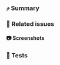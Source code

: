 <!--
### :vertical_traffic_light: Your checklist for this pull request
Please review the [guidelines for contributing](../CONTRIBUTING.md) to this repository.

- Make sure that you give your pull request a meaningful title (*e.g.* `Enable foobar integration` rather than `515 foobar`)
- If this pull request is not ready to merge yet, please add `WIP:` to the beginning of the name as well as marking it as a **draft** pull request
- Make sure that your branch is up-to-date with the **develop branch** (you probably started your branch from develop but it may have changed since then)
- There is **no need** to use GitHub labels for pull requests. The issue(s) which this pull request is closing should have the appropriate labels.
- Make sure that you have checked the formatting of any Powershell that you've added. You can do this with `./tests/AutoFormat_Powershell.ps1 -TargetPath <path to file or directory>`.

:tada: Thank you!
-->

### :arrow_heading_up: Summary
<!--
Please explain what your pull request does here.
-->

### :closed_umbrella: Related issues
<!--
If your pull request will close any open issues (hopefully it will!) then add `Closes #<issue number>` here.
-->

#### :camera: Screenshots
<!--
Optionally include screenshots here.
-->

### :microscope: Tests
<!--
- Document any manual tests that you have carried out (*e.g.* deploying a new SHM and/or SRE) and confirm which commit you did this with
- Note that automated tests will be run as part of the CI process and will block this PR until they pass.
- Additionally, a successful code review may be required before this PR can be merged.
-->

